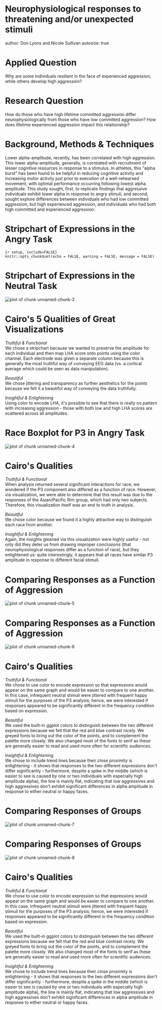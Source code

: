 Neurophysiological responses to threatening and/or unexpected stimuli
========================================================
author: Don Lyons and Nicole Sullivan
autosize: true





Applied Question
========================================================

Why are some individuals resilient in the face of experienced aggression, while others develop high aggression?

Research Question
========================================================

How do those who have high lifetime committed aggression differ neurophysiologically from those who have low committed aggression?  How does lifetime experienced aggression impact this relationship?

Background, Methods & Techniques
========================================================

Lower alpha-amplitude, recently, has been correlated with high aggression.  This lower alpha-amplitude, generally, is correlated with recruitment of lesser cognitive resources in response to a stimulus.  In athletes, this "alpha burst" has been found to be helpful in reducing cognitive activity and increasing motor activity just prior to execution of a well-rehearsed movement, with optimal performance occurring following lowest alpha amplitude.  This study sought, first, to replicate findings that aggressive individuals exhibit lower alpha in response to angry stimuli, and second, sought explore differences between individuals who had low committed aggression, but high experienced aggression, and individuals who had both high committed and experienced aggression.

Stripchart of Expressions in the Angry Task
========================================================

```
{r setup, include=FALSE}
knitr::opts_chunk$set(echo = FALSE, warning = FALSE, message = FALSE)
```


Stripchart of Expressions in the Neutral Task
========================================================

![plot of chunk unnamed-chunk-3](Final_project-figure/unnamed-chunk-3-1.png)

Cairo's 5 Qualities of Great Visualizations
========================================================
*Truthful & Functional*  
We chose a stripchart because we wanted to preserve the amplitude for each individual and then map LHA score onto points using the color channel.  Each electrode was given a separate column because this is generally the most truthful way of conveying EEG data (vs. a cortical average which could be seen as data manipulation).  
  
*Beautiful*  
We chose jittering and transparency as further aesthetics for the points because we felt it a beautiful way of conveying the data truthfully.  
  
*Insightful & Enlightening*  
Using color to encode LHA, it's possible to see that there is really no pattern with increasing aggression - those with both low and high LHA scores are scattered across all amplitudes.

Race Boxplot for P3 in Angry Task
========================================================

![plot of chunk unnamed-chunk-4](Final_project-figure/unnamed-chunk-4-1.png)

Cairo's Qualities
========================================================
*Truthful & Functional*  
When analysis returned several significant interactions for race, we wondered if the P3 component also differed as a function of race.  However, via visualization, we were able to determine that this result was due to the responses of the Asian/Pacific Rim group, which had only two subjects.  Therefore, this visualization itself was an end to truth in analysis.  
  
*Beautiful*  
We chose color because we found it a highly attractive way to distinguish each race from another.  
  
*Insightful & Enlightening*  
Again, the insights gleaned via this visualization were highly useful - not only did they deter us from drawing improper conclusions (that neurophysiological responses differ as a function of race), but they enlightened us:  quite interestingly, it appears that all races have similar P3 amplitude in response to different facial stimuli.

Comparing Responses as a Function of Aggression
========================================================

![plot of chunk unnamed-chunk-5](Final_project-figure/unnamed-chunk-5-1.png)

Comparing Responses as a Function of Aggression
========================================================

![plot of chunk unnamed-chunk-6](Final_project-figure/unnamed-chunk-6-1.png)

Cairo's Qualities
========================================================
*Truthful & Functional*  
We chose to use color to encode expression so that expressions would appear on the same graph and would be easier to compare to one another.  In this case, infrequent neutral stimuli were jittered with frequent happy stimuli for the purposes of the P3 analysis; hence, we were interested if responses appeared to be significantly different in the frequency condition based on expression.  
  
*Beautiful*  
We used the built-in ggplot colors to distinguish between the two different expressions because we felt that the red and blue contrast nicely.  We greyed fonts to bring out the color of the points, and to complement the palette more closely.  We also changed most of the fonts to serif as these are generally easier to read and used more often for scientific audiences.  
  
*Insightful & Enlightening*  
We chose to include trend lines because their close proximity is enlightening - it shows that responses to the two different expressions don't differ significantly - furthermore, despite a spike in the middle (which is easier to see is caused by one or two individuals with especially high amplitude alpha), the line is mainly flat, indicating that low aggressives and high aggressives don't exhibit significant differences in alpha amplitude in response to either neutral or happy faces.

Comparing Responses of Groups
========================================================

![plot of chunk unnamed-chunk-7](Final_project-figure/unnamed-chunk-7-1.png)

Comparing Responses of Groups
========================================================

![plot of chunk unnamed-chunk-8](Final_project-figure/unnamed-chunk-8-1.png)

Cairo's Qualities
========================================================
*Truthful & Functional*  
We chose to use color to encode expression so that expressions would appear on the same graph and would be easier to compare to one another.  In this case, infrequent neutral stimuli were jittered with frequent happy stimuli for the purposes of the P3 analysis; hence, we were interested if responses appeared to be significantly different in the frequency condition based on expression. 
  
*Beautiful*  
We used the built-in ggplot colors to distinguish between the two different expressions because we felt that the red and blue contrast nicely.  We greyed fonts to bring out the color of the points, and to complement the palette more closely.  We also changed most of the fonts to serif as these are generally easier to read and used more often for scientific audiences.  
  
*Insightful & Enlightening*  
We chose to include trend lines because their close proximity is enlightening - it shows that responses to the two different expressions don't differ significantly - furthermore, despite a spike in the middle (which is easier to see is caused by one or two individuals with especially high amplitude alpha), the line is mainly flat, indicating that low aggressives and high aggressives don't exhibit significant differences in alpha amplitude in response to either neutral or happy faces.
